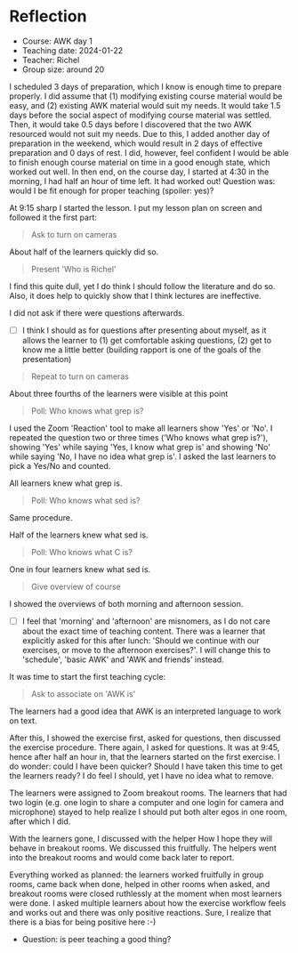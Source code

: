 # Reflection

 * Course: AWK day 1
 * Teaching date: 2024-01-22
 * Teacher: Richel
 * Group size: around 20

I scheduled 3 days of preparation, which I know is enough time
to prepare properly.
I did assume that (1) modifying existing course material 
would be easy, and (2) existing AWK material would suit my needs.
It would take 1.5 days before the social aspect
of modifying course material was settled. Then, it would take
0.5 days before I discovered that the two AWK resourced would not suit my needs.
Due to this, I added another day of preparation in the weekend,
which would result in 2 days of effective preparation and 0 days of rest.
I did, however, feel confident I would be able to finish enough 
course material on time in a good enough state, which worked out well.
In then end, on the course day, I started at 4:30 in the morning, 
I had half an hour of time left. It had worked out! Question was:
would I be fit enough for proper teaching (spoiler: yes)?

At 9:15 sharp I started the lesson. 
I put my lesson plan on screen and followed it
the first part:

> Ask to turn on cameras

About half of the learners quickly did so.

> Present 'Who is Richel'

I find this quite dull, yet I do think I should follow the literature
and do so. Also, it does help to quickly show that I think lectures
are ineffective.

I did not ask if there were questions afterwards. 

 * [ ] I think I should as for questions after presenting about myself, 
   as it allows the learner to (1) get comfortable asking questions,
   (2) get to know me a little better (building rapport is one of the goals of the 
   presentation)
   
> Repeat to turn on cameras

About three fourths of the learners were visible at this point

> Poll: Who knows what grep is?

I used the Zoom 'Reaction' tool to make all learners
show 'Yes' or 'No'. I repeated the question two or three times ('Who knows what grep is?'),
showing 'Yes' while saying 'Yes, I know what grep is' and showing 'No' 
while saying 'No, I have no idea what grep is'. I asked the last learners
to pick a Yes/No and counted.

All learners knew what grep is.

> Poll: Who knows what sed is?

Same procedure.

Half of the learners knew what sed is.

> Poll: Who knows what C is?

One in four learners knew what sed is.

> Give overview of course

I showed the overviews of both morning and afternoon session. 

 * [ ] I feel that 'morning' and 'afternoon' are misnomers, 
   as I do not care about the exact time of teaching content.
   There was a learner that explicitly asked for this after lunch:
   'Should we continue with our exercises, or move to the afternoon
   exercises?'.
   I will change this to 'schedule', 'basic AWK' and 'AWK and friends'
   instead.

It was time to start the first teaching cycle:

> Ask to associate on 'AWK is'

The learners had a good idea that AWK is an interpreted language to work on text.

After this, I showed the exercise first, asked for questions,
then discussed the exercise procedure. There again, I asked for questions.
It was at 9:45, hence after half an hour in, that the learners started on
the first exercise. I do wonder: could I have been quicker? Should I have
taken this time to get the learners ready? I do feel I should,
yet I have no idea what to remove.

The learners were assigned to Zoom breakout rooms.
The learners that had two login (e.g. one login to share a computer and one
login for camera and microphone) stayed to help realize I should put
both alter egos in one room, after which I did.

With the learners gone, I discussed with the helper 
How I hope they will behave in breakout rooms.
We discussed this fruitfully.
The helpers went into the breakout rooms and would come back later to report.

Everything worked as planned:
the learners worked fruitfully in group rooms,
came back when done, helped in other rooms when asked,
and breakout rooms were closed ruthlessly at the moment when most learners were done.
I asked multiple learners about how the exercise workflow feels and works
out and there was only positive reactions. Sure, I realize that there is
a bias for being positive here :-)



 * Question: is peer teaching a good thing?



